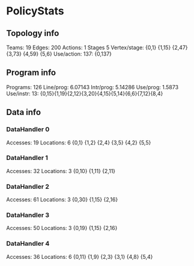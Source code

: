 # PolicyStats
## Topology info
Teams:		19
Edges:		200
Actions:	1
Stages		5
Vertex/stage:	{0,1} {1,15} {2,47} {3,73} {4,59} {5,6} 
Use/action:	137: {0,137} 

## Program info
Programs:	126
Line/prog:	6.07143
Intr/prog:	5.14286
Use/prog:	1.5873
Use/instr:	13: {0,15}{1,19}{2,12}{3,20}{4,15}{5,14}{6,6}{7,12}{8,4}

## Data info

### DataHandler 0
Accesses:	19
Locations:	6
{0,1} {1,2} {2,4} {3,5} {4,2} {5,5} 

### DataHandler 1
Accesses:	32
Locations:	3
{0,10} {1,11} {2,11} 

### DataHandler 2
Accesses:	61
Locations:	3
{0,30} {1,15} {2,16} 

### DataHandler 3
Accesses:	50
Locations:	3
{0,19} {1,15} {2,16} 

### DataHandler 4
Accesses:	36
Locations:	6
{0,11} {1,9} {2,3} {3,1} {4,8} {5,4} 